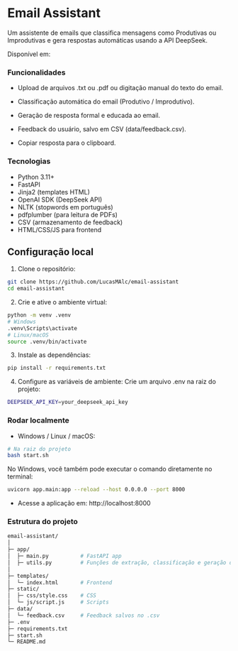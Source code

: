 # Email Assistant

Um assistente de emails que classifica mensagens como Produtivas ou Improdutivas e gera respostas automáticas usando a API DeepSeek.

Disponível em: 

### Funcionalidades

- Upload de arquivos .txt ou .pdf ou digitação manual do texto do email.

- Classificação automática do email (Produtivo / Improdutivo).

- Geração de resposta formal e educada ao email.

- Feedback do usuário, salvo em CSV (data/feedback.csv).

- Copiar resposta para o clipboard.

### Tecnologias

- Python 3.11+
- FastAPI
- Jinja2 (templates HTML)
- OpenAI SDK (DeepSeek API)
- NLTK (stopwords em português)
- pdfplumber (para leitura de PDFs)
- CSV (armazenamento de feedback)
- HTML/CSS/JS para frontend

## Configuração local

1. Clone o repositório:

```bash
git clone https://github.com/LucasMAlc/email-assistant
cd email-assistant
```

2. Crie e ative o ambiente virtual:

```bash
python -m venv .venv
# Windows
.venv\Scripts\activate
# Linux/macOS
source .venv/bin/activate
```

3. Instale as dependências:

```bash
pip install -r requirements.txt
```

4. Configure as variáveis de ambiente:
Crie um arquivo .env na raiz do projeto:

```bash
DEEPSEEK_API_KEY=your_deepseek_api_key
```

### Rodar localmente

- Windows / Linux / macOS:

```bash
# Na raiz do projeto
bash start.sh
```
No Windows, você também pode executar o comando diretamente no terminal:
```bash
uvicorn app.main:app --reload --host 0.0.0.0 --port 8000
```

- Acesse a aplicação em: http://localhost:8000

### Estrutura do projeto
```bash
email-assistant/
│
├─ app/
│  ├─ main.py          # FastAPI app
│  ├─ utils.py         # Funções de extração, classificação e geração de respostas
│
├─ templates/
│  └─ index.html       # Frontend
├─ static/
│  ├─ css/style.css    # CSS
│  └─ js/script.js     # Scripts
├─ data/
│  └─ feedback.csv     # Feedback salvos no .csv
├─ .env
├─ requirements.txt
├─ start.sh
└─ README.md
```